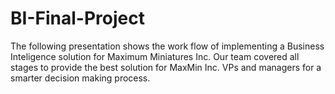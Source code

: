 # BI-Final-Project
The following presentation shows the work flow of implementing a Business Inteligence solution for Maximum Miniatures Inc.
Our team covered all stages to provide the best solution for MaxMin Inc. VPs and managers for a smarter decision making process.
